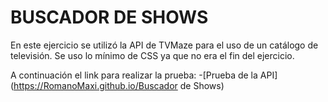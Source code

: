 # BUSCADOR DE SHOWS

En este ejercicio se utilizó la API de TVMaze para el uso de un catálogo de televisión. Se uso lo mínimo de CSS ya que no era el fin del ejercicio.

A continuación el link para realizar la prueba:
-[Prueba de la API](https://RomanoMaxi.github.io/Buscador de Shows)
